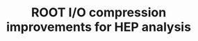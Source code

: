 ---
layout: default
title: ROOT I/O compression improvements for HEP analysis
authors: Oksana Shadura, Brian Paul Bockelman, Philippe Canal, Danilo Piparo and Zhe Zhang
conference: 24th International Conference on Computing in High Energy and Nuclear Physics (CHEP 2019) Adelaide, Australia, November 4-8, 2019
type: IO
doi: 10.1051/epjconf/202024502017
---